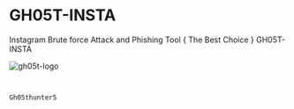 # GH05T-INSTA
Instagram Brute force Attack and Phishing Tool { The Best Choice } GH05T-INSTA 

<img src="https://raw.githubusercontent.com/GH05T-HUNTER5/GH05T-INSTA/main/.img/gh05thunter5.jpg" alt="gh05t-logo">

```


Gh05thunter5

```
